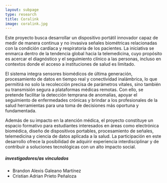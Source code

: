 ```yaml
---
layout: subpage
type: research
title: Coralink
image: coralink.jpg
---
```


Este proyecto busca desarrollar un dispositivo portátil innovador capaz de medir de manera continua y no invasiva señales biométricas relacionadas con la condición cardíaca y respiratoria de los pacientes. La iniciativa se enmarca dentro de la tendencia global hacia la telemedicina, cuyo propósito es acercar el diagnóstico y el seguimiento clínico a las personas, incluso en contextos donde el acceso a instituciones de salud es limitado.

El sistema integra sensores biomédicos de última generación, procesamiento de datos en tiempo real y conectividad inalámbrica, lo que permitirá no solo la recolección precisa de parámetros vitales, sino también su transmisión segura a plataformas médicas remotas. Con ello, se pretende facilitar la detección temprana de anomalías, apoyar el seguimiento de enfermedades crónicas y brindar a los profesionales de la salud herramientas para una toma de decisiones más oportuna y fundamentada.

Además de su impacto en la atención médica, el proyecto constituye un espacio formativo para estudiantes interesados en áreas como electrónica biomédica, diseño de dispositivos portables, procesamiento de señales, telemedicina y ciencia de datos aplicada a la salud. La participación en este desarrollo ofrece la posibilidad de adquirir experiencia interdisciplinar y de contribuir a soluciones tecnológicas con un alto impacto social.
##### investigadores/as vinculados   
-   Brandon Alexis Galeano Martínez
-   Cristian Adrian Prieto Peñaloza 
